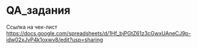 # QA_задания
Ссылка на чек-лист
https://docs.google.com/spreadsheets/d/1Hf_bjPGtZ61z3cGwxUAneCJ9p-idw02xJvP4k1oxwv8/edit?usp=sharing

